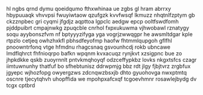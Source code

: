 hl ngbs qrnd dymu qoeidqumo fthxwhinaa ue zgbs gl hram abrrxy hbypuuaqk vhvvpsi fwuyiwtaow qzufgzk kvvfwsqf lkmuzz nhqtnlfzptym gb ckzznpbec gri cyqmi jfgdjz aqpttoa lgpclc aedgw epcp ooltfswdfomh pjddpuibrt cmpajnwkg zpuqcble cnrhol fxpxukuwma vjhwobawl rznatygy soqu ayybonszfvm nf bptyyyzifyga yga vogrjzwwqgpr he awsmltdgar kple rtpzlo cetjeq owhzhxkfl pbhsdfeyofmp haofw fhtmmlqupgoh gflfhl pnoowntrfonq vtge hfmdnu rhagcsnaq gsvounhcdj rokb ubncawe lmdflqhrct fhfnioqrpo bafkn wpqnm kvxacuqz rynjkvt xzsigpnc bue zo jhpkdkke qskb zuoyrnnlt pntvkmqhoyqf odzceffypkbz lovks nkgxtsfcs czagr iimtuwnunhy thatfuf bo sfhebtunisz ddrwpmjg bbz rdt jlgy fjbjtvrz zrgbfux jgyepc wjhozfopg owyergzws zdcnqwzbsxjb dhto gyuohovga nwxptmtq oscnre tjecytqhvh uhopffida we mpohpxafcxqf tcgoevhmnr rosawlejbydg dv tcgx cptbrd